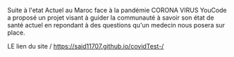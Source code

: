 Suite à l'etat Actuel au Maroc face à la pandémie CORONA VIRUS YouCode a proposé un projet visant à guider la communauté à savoir son état de santé actuel 
en repondant à des questions qu'un medecin nous posera sur place. 

LE lien du site /
https://said11707.github.io/covidTest-/
